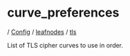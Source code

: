 # curve_preferences

/ [Config](../../..) / [leafnodes](../..) / [tls](..) 

List of TLS cipher curves to use in order.

